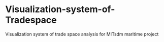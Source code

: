 # Visualization-system-of-Tradespace
Visualization system of trade space analysis for MITsdm maritime project
